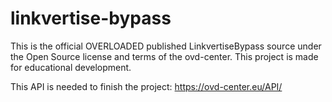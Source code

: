 # linkvertise-bypass
This is the official OVERLOADED published LinkvertiseBypass source under the Open Source license and terms of the ovd-center. This project is made for educational development.

This API is needed to finish the project:
https://ovd-center.eu/API/
